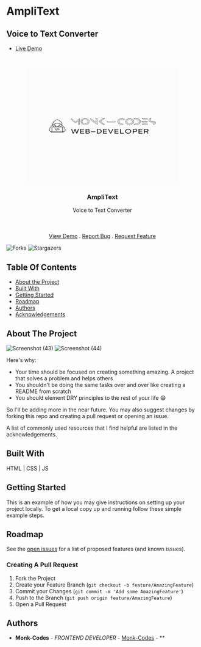 # AmpliText
## Voice to Text Converter
- [Live Demo](https://amplitext.netlify.app/)
<br/>
<p align="center">
<img src="logo.png" alt="image" width="400" height="300">
  <a href="https://github.com/Monk-Codes/Amplitext">
  </a>
  <h3 align="center">AmpliText</h3>

  <p align="center">
Voice to Text Converter
    <br/>
    <br/>
    <br/>
    <br/>
    <a href="https://github.com/Monk-Codes/AmpliText">View Demo</a>
    .
    <a href="https://github.com/Monk-Codes/AmpliText/issues">Report Bug</a>
    .
    <a href="https://github.com/Monk-Codes/AmpliText/issues">Request Feature</a>
  </p>
</p>

![Forks](https://img.shields.io/github/forks/Monk-Codes/AmpliText?style=social) ![Stargazers](https://img.shields.io/github/stars/Monk-Codes/AmpliText?style=social) 

## Table Of Contents

* [About the Project](#about-the-project)
* [Built With](#built-with)
* [Getting Started](#getting-started)
* [Roadmap](#roadmap)
* [Authors](#authors)
* [Acknowledgements](#acknowledgements)

## About The Project

![Screenshot (43)](https://github.com/Monk-Codes/AmpliText/assets/84877191/4011492e-3954-448e-8f70-08eb21e68e7d)
![Screenshot (44)](https://github.com/Monk-Codes/AmpliText/assets/84877191/265022e7-a6ad-4744-a688-7e664bc3df5f)


Here's why:

* Your time should be focused on creating something amazing. A project that solves a problem and helps others
* You shouldn't be doing the same tasks over and over like creating a README from scratch
* You should element DRY principles to the rest of your life :smile:

 So I'll be adding more in the near future. You may also suggest changes by forking this repo and creating a pull request or opening an issue.

A list of commonly used resources that I find helpful are listed in the acknowledgements.

## Built With

HTML | CSS | JS

## Getting Started

This is an example of how you may give instructions on setting up your project locally.
To get a local copy up and running follow these simple example steps.

## Roadmap

See the [open issues](https://github.com/Monk-Codes//issues) for a list of proposed features (and known issues).

### Creating A Pull Request

1. Fork the Project
2. Create your Feature Branch (`git checkout -b feature/AmazingFeature`)
3. Commit your Changes (`git commit -m 'Add some AmazingFeature'`)
4. Push to the Branch (`git push origin feature/AmazingFeature`)
5. Open a Pull Request

## Authors

* **Monk-Codes** - *FRONTEND DEVELOPER* - [Monk-Codes](https://github.com/Monk-Codes) - **
